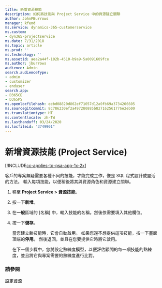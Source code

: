 ```yaml
---
title: 新增資源技能
description: 如何將技能與 Project Service 中的資源建立關聯
author: JohnPBurrows
manager: kfend
ms.service: dynamics-365-customerservice
ms.custom:
- dyn365-projectservice
ms.date: 7/31/2018
ms.topic: article
ms.prod: ''
ms.technology: ''
ms.assetid: aea2a44f-102b-4510-b9a9-5a0091609fce
ms.author: jburrows
audience: Admin
search.audienceType:
- admin
- customizer
- enduser
search.app:
- D365CE
- D365PS
ms.openlocfilehash: eebd08820d862ef71057d12a0fb69a3734206605
ms.sourcegitcommit: 8c786230ef2a497280885b827162561776e2eb00
ms.translationtype: HT
ms.contentlocale: zh-TW
ms.lasthandoff: 03/24/2020
ms.locfileid: "3749901"
---
```

# <a name="add-resource-skills-project-service"></a>新增資源技能 (Project Service)

[!INCLUDE[cc-applies-to-psa-app-1x-2x](../includes/cc-applies-to-psa-app-1x-2x.md)]

客戶的專案無疑需要各種不同的技能，才能完成工作，像是 SQL 程式設計或靈活的方法。 輸入每項技能，以便稍後將其與資源角色和資源建立關聯。  
  
1. 移至 **Project Service > 資源技能**。  
  
2. 按一下**新增**。  
  
3. 在**一般**區域的 [名稱] 中，輸入技能的名稱，然後依需要填入其他欄位。  
  
4. 按一下**儲存**。  
  
   當您建立新技能時，它會自動啟用。 如果您還不想提供這項技能，按一下畫面頂端的**停用**。 然後返回，並且在您要提供它時將它啟用。  
  
   在下一個步驟中，您將設定熟練度模型，以便評估顧問的每一項技能的熟練度，並且將它與專案需要的熟練度進行比對。  
  
### <a name="see-also"></a>請參閱  
 [設定資源](../project-service/set-up-resources.md)
